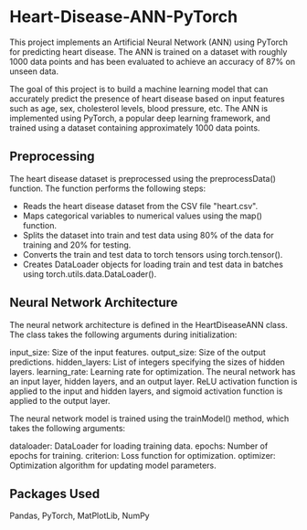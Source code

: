 # Heart-Disease-ANN-PyTorch
This project implements an Artificial Neural Network (ANN) using PyTorch for predicting heart disease. The ANN is trained on a dataset with roughly 1000 data points and has been evaluated to achieve an accuracy of 87% on unseen data.

The goal of this project is to build a machine learning model that can accurately predict the presence of heart disease based on input features such as age, sex, cholesterol levels, blood pressure, etc. The ANN is implemented using PyTorch, a popular deep learning framework, and trained using a dataset containing approximately 1000 data points.

## Preprocessing 

The heart disease dataset is preprocessed using the preprocessData() function. The function performs the following steps:

- Reads the heart disease dataset from the CSV file "heart.csv".
- Maps categorical variables to numerical values using the map() function.
- Splits the dataset into train and test data using 80% of the data for training and 20% for testing.
- Converts the train and test data to torch tensors using torch.tensor().
- Creates DataLoader objects for loading train and test data in batches using torch.utils.data.DataLoader().

## Neural Network Architecture 

The neural network architecture is defined in the HeartDiseaseANN class. The class takes the following arguments during initialization:

input_size: Size of the input features.
output_size: Size of the output predictions.
hidden_layers: List of integers specifying the sizes of hidden layers.
learning_rate: Learning rate for optimization.
The neural network has an input layer, hidden layers, and an output layer. ReLU activation function is applied to the input and hidden layers, and sigmoid activation function is applied to the output layer.

The neural network model is trained using the trainModel() method, which takes the following arguments:

dataloader: DataLoader for loading training data.
epochs: Number of epochs for training.
criterion: Loss function for optimization.
optimizer: Optimization algorithm for updating model parameters.

## Packages Used

Pandas, PyTorch, MatPlotLib, NumPy

